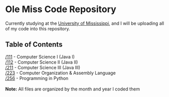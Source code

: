 # Ole Miss Code Repository
Currently studying at the [University of Mississippi](https://cs.olemiss.edu), and I will be uploading all of my 
code into this repository.

## Table of Contents
[/111](https://github.com/sanicsquirtle420/olemiss-java/tree/main/111) - Computer Science I (Java I) <br>
[/112](https://github.com/sanicsquirtle420/olemiss-code/tree/main/112) - Computer Science II (Java II) <br>
[/211](https://github.com/sanicsquirtle420/olemiss-code/tree/main/211) - Computer Science III (Java III) <br>
[/223](https://github.com/sanicsquirtle420/olemiss-code/tree/main/223) - Computer Organization & Assembly Language <br>
[/256](https://github.com/sanicsquirtle420/olemiss-code/tree/main/256) - Programming in Python <br>
<br>
<b>Note:</b> All files are organized by the month and year I coded them

